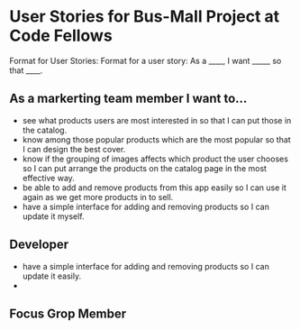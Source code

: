 # User Stories for Bus-Mall Project at Code Fellows

Format for User Stories: Format for a user story: As a ____, I want _____ so that ____.

## As a markerting team member I want to...
* see what products users are most interested in so that I can put those in the catalog.
* know among those popular products which are the most popular so that I can design the best cover.
* know if the grouping of images affects which product the user chooses so I can put arrange the products on the catalog page in the most effective way.
* be able to add and remove products from this app easily so I can use it again as we get more products in to sell.
* have a simple interface for adding and removing products so I can update it myself.


## Developer
* have a simple interface for adding and removing products so I can update it easily.
* 



## Focus Grop Member